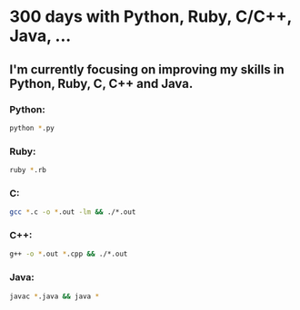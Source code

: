 # 300 days with Python, Ruby, C/C++, Java, ...

## I'm currently focusing on improving my skills in Python, Ruby, C, C++ and Java.

### Python:
```bash
python *.py
```

### Ruby:
```bash
ruby *.rb
```

### C:
```bash
gcc *.c -o *.out -lm && ./*.out
```

### C++:
```bash
g++ -o *.out *.cpp && ./*.out
```

### Java:
```bash
javac *.java && java *
```
